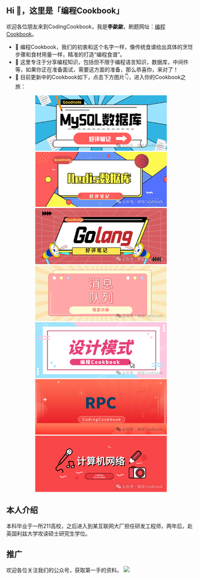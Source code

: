 ## Hi 👋，这里是「编程Cookbook」

欢迎各位朋友来到CodingCookbook，我是**李歘歘**，刷题网址：[编程Cookbook](https://lichuachua.cn/author/coding-cookbook/)。

- 👯 编程Cookbook，我们的初衷和这个名字一样，像传统食谱给出具体的烹饪步骤和食材用量一样，精准的打造“编程食谱”。
- 🔭 这里专注于分享编程知识，包括但不限于编程语言知识，数据库，中间件等，如果你正在准备面试，需要这方面的准备，那么恭喜你，来对了！
- 🌱 目前更新中的Cookbook如下，点击下方图片👇，进入你的Cookbook之旅：
<div align="center">
  <!-- 第一行 -->
  <a href="https://lichuachua.cn/tag/mysql/">
    <img src="https://github.com/CodingCookbook/CodingCookbook/blob/main/File/MySQL.png" width="350">
  </a>
  <a href="https://lichuachua.cn/tag/redis/">
    <img src="https://github.com/CodingCookbook/CodingCookbook/blob/main/File/Redis.png" width="350">
  </a>
</div>

<div align="center">
  <!-- 第二行 -->
  <a href="https://lichuachua.cn/tag/golang/">
    <img src="https://github.com/CodingCookbook/CodingCookbook/blob/main/File/Go.png" width="350">
  </a>
  <a href="https://lichuachua.cn/tag/mq/">
    <img src="https://github.com/CodingCookbook/CodingCookbook/blob/main/File/MQ.png" width="350">
  </a>
</div>

<div align="center">
  <!-- 第三行 -->
  <a href="https://lichuachua.cn/tag/design-pattern">
    <img src="https://github.com/CodingCookbook/CodingCookbook/blob/main/File/DesignPattern.png" width="350">
  </a>
  <a href="https://lichuachua.cn/tag/RPC/">
    <img src="https://github.com/CodingCookbook/CodingCookbook/blob/main/File/RPC.png" width="350">
  </a>
</div>

<div align="center">
  <!-- 第四行 -->
  <a href="https://lichuachua.cn/tag/Computer-Network/">
    <img src="https://github.com/CodingCookbook/CodingCookbook/blob/main/File/ComputerNetwork.png" width="350">
  </a>

</div>


## 本人介绍
本科毕业于一所211高校，之后进入到某互联网大厂担任研发工程师，两年后，赴英国利兹大学攻读硕士研究生学位。

## 推广
欢迎各位关注我们的公众号，获取第一手的资料。
![](https://github.com/CodingCookbook/CodingCookbook/blob/main/File/gzh.png)


<!--
**CodingCookbook/CodingCookbook** is a ✨ _special_ ✨ repository because its `README.md` (this file) appears on your GitHub profile.

Here are some ideas to get you started:

- 🔭 I’m currently working on ...
- 🌱 I’m currently learning ...
- 👯 I’m looking to collaborate on ...
- 🤔 I’m looking for help with ...
- 💬 Ask me about ...
- 📫 How to reach me: ...
- 😄 Pronouns: ...
- ⚡ Fun fact: ...
-->
